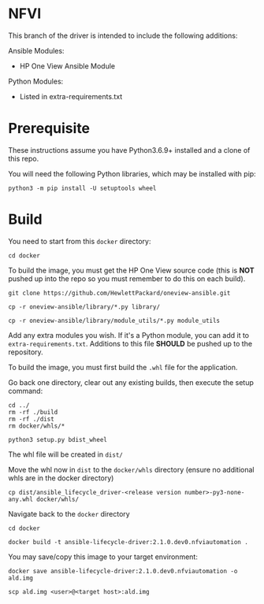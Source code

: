 # NFVI 

This branch of the driver is intended to include the following additions:

Ansible Modules:
- HP One View Ansible Module

Python Modules:
- Listed in extra-requirements.txt

# Prerequisite

These instructions assume you have Python3.6.9+ installed and a clone of this repo.

You will need the following Python libraries, which may be installed with pip:

```
python3 -m pip install -U setuptools wheel
```

# Build

You need to start from this `docker` directory:

```
cd docker
```

To build the image, you must get the HP One View source code (this is **NOT** pushed up into the repo so you must remember to do this on each build).

```
git clone https://github.com/HewlettPackard/oneview-ansible.git

cp -r oneview-ansible/library/*.py library/

cp -r oneview-ansible/library/module_utils/*.py module_utils
```

Add any extra modules you wish. If it's a Python module, you can add it to `extra-requirements.txt`. Additions to this file **SHOULD** be pushed up to the repository.

To build the image, you must first build the `.whl` file for the application. 

Go back one directory, clear out any existing builds, then execute the setup command: 

```
cd ../
rm -rf ./build
rm -rf ./dist
rm docker/whls/*

python3 setup.py bdist_wheel
```

The whl file will be created in `dist/`

Move the whl now in `dist` to the `docker/whls` directory (ensure no additional whls are in the docker directory)

```
cp dist/ansible_lifecycle_driver-<release version number>-py3-none-any.whl docker/whls/
```

Navigate back to the `docker` directory

```
cd docker
```

```
docker build -t ansible-lifecycle-driver:2.1.0.dev0.nfviautomation .
```

You may save/copy this image to your target environment:

```
docker save ansible-lifecycle-driver:2.1.0.dev0.nfviautomation -o ald.img

scp ald.img <user>@<target host>:ald.img 
```